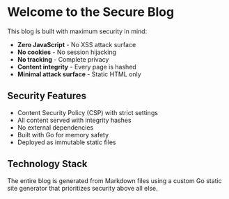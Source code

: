 # Welcome to the Secure Blog

This blog is built with maximum security in mind:

- **Zero JavaScript** - No XSS attack surface
- **No cookies** - No session hijacking
- **No tracking** - Complete privacy
- **Content integrity** - Every page is hashed
- **Minimal attack surface** - Static HTML only

## Security Features

- Content Security Policy (CSP) with strict settings
- All content served with integrity hashes
- No external dependencies
- Built with Go for memory safety
- Deployed as immutable static files

## Technology Stack

The entire blog is generated from Markdown files using a custom Go static site generator that prioritizes security above all else.